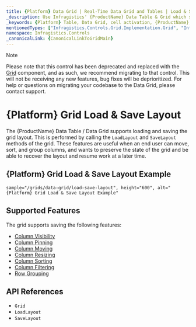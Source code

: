 ```yaml
---
title: {Platform} Data Grid | Real-Time Data Grid and Tables | Load & Save | Infragistics
_description: Use Infragistics' {ProductName} Data Table & Grid which supports loading and saving the layout the user makes.
_keywords: {Platform} Table, Data Grid, cell activation, {ProductName}, Infragistics
mentionedTypes: ["Infragistics.Controls.Grid.Implementation.Grid", "Infragistics.Controls.Grid.Implementation.Column"]
namespace: Infragistics.Controls
_canonicalLink: {CanonicalLinkToGridMain}
---
```


<!-- Blazor, WebComponents -->

> [!Note]
Please note that this control has been deprecated and replaced with the [Grid](../data-grid.md) component, and as such, we recommend migrating to that control. This will not be receiving any new features, bug fixes will be deprioritized. For help or questions on migrating your codebase to the Data Grid, please contact support.

<!-- end: Blazor, WebComponents -->

# {Platform} Grid Load & Save Layout

The {ProductName} Data Table / Data Grid supports loading and saving the grid layout. This is performed by calling the `LoadLayout` and `SaveLayout` methods of the grid. These features are useful when an end user can move, sort, and group columns, and wants to preserve the state of the grid and be able to recover the layout and resume work at a later time.

## {Platform} Grid Load & Save Layout Example


`sample="/grids/data-grid/load-save-layout", height="600", alt="{Platform} Grid Load & Save Layout Example"`



<div class="divider--half"></div>

## Supported Features

The grid supports saving the following features:

- [Column Visibility](column-chooser.md)
- [Column Pinning](column-pinning.md)
- [Column Moving](column-moving.md)
- [Column Resizing](column-resizing.md)
- [Column Sorting](column-sorting.md)
- [Column Filtering](column-filtering.md)
- [Row Grouping](row-grouping.md)

## API References

 - `Grid`
 - `LoadLayout`
 - `SaveLayout`